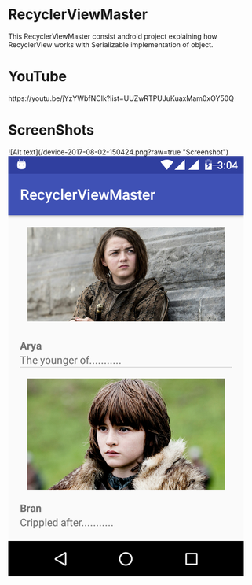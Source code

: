 # RecyclerViewMaster
This RecyclerViewMaster consist android project explaining how RecyclerView works with Serializable implementation of object.
<h1>YouTube</h1>
https://youtu.be/jYzYWbfNCIk?list=UUZwRTPUJuKuaxMam0xOY50Q

<h1>ScreenShots</h1>
![Alt text](/device-2017-08-02-150424.png?raw=true "Screenshot")
<img src="/device-2017-08-02-150424.png"/>
